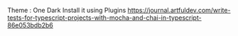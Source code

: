 Theme : One Dark
Install it using Plugins
https://journal.artfuldev.com/write-tests-for-typescript-projects-with-mocha-and-chai-in-typescript-86e053bdb2b6